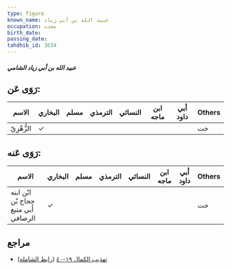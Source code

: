 ```yaml
---
type: figure
known_name: عبيد الله بن أبي زياد
occupation: محدث
birth_date:
passing_date:
tahdhib_id: 3634
---
```

##### عبيد الله بن أبي زياد الشامي

## رَوَى عَن:
| الاسم       | البخاري | مسلم | الترمذي | النسائي | ابن ماجه | أبي داود | Others |
| ----------- | ------- | ---- | ------- | ------- | -------- | -------- | ------ |
| الزُّهْرِيّ | ✓       |      |         |         |          |          | خت     |
## رَوَى عَنه:
| الاسم                                | البخاري | مسلم | الترمذي | النسائي | ابن ماجه | أبي داود | Others |
| ------------------------------------ | ------- | ---- | ------- | ------- | -------- | -------- | ------ |
| ابْن ابنه حجاج بْن أَبي منيع الرصافي | ✓       |      |         |         |          |          | خت     |
## مراجع
- [تهذيب الكمال ١٩-٤٠](obsidian://open?vault=Tahdhib-al-Kamal&file=Figures/٣٦٣٤-عبيد%20الله%20بن%20أبي%20زياد%20الشامي) ([رابط الشاملة](https://shamela.ws/book/3722/9614))